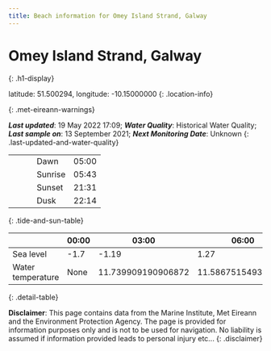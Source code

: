 ```yaml
---
title: Beach information for Omey Island Strand, Galway
---
```

# Omey Island Strand, Galway 
{: .h1-display}

latitude: 51.500294, longitude: -10.15000000
{: .location-info}


{: .met-eireann-warnings}

___Last updated___: 19 May 2022 17:09; ___Water Quality___: Historical Water Quality;
___Last sample on___: 13 September 2021; ___Next Monitoring Date___: Unknown
{: .last-updated-and-water-quality}

|   |   |   |   |   |
|---|---|---|---|---|
|   |   |   | Dawn  | 05:00 |
|   |   |   | Sunrise  | 05:43 |
|   |   |   | Sunset  | 21:31 |
|   |   |   | Dusk  | 22:14 |
{: .tide-and-sun-table}

<div></div>

| | 00:00 | 03:00 | 06:00 | 09:00 | 12:00 | 15:00 | 18:00 | 21:00 |
|---|---|---|---|---|---|---|---|---|
| Sea level | -1.7 | -1.19 | 1.27 | 1.04| -1.28 | -1.11 | 1.29 | 1.37 |
| Water temperature | None | 11.739909190906872 | 11.586751549310183 | 11.721002695543635 | 11.793513503980584 | 11.97089894564099 | 11.897250437277025 | 11.76186688352191 |
{: .detail-table}

__Disclaimer__: This page contains data from the Marine Institute,
Met Eireann and the Environment Protection Agency. The page is provided for
information purposes only and is not to be used for navigation. No liability
is assumed if information provided leads to personal injury etc...
{: .disclaimer}